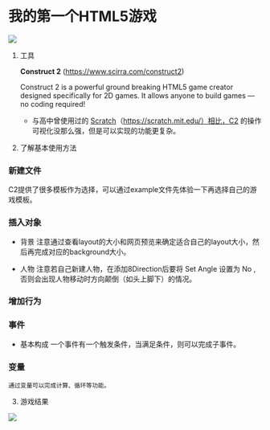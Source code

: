 # 我的第一个HTML5游戏


![](http://ww1.sinaimg.cn/large/88a3931agy1fw3l9osf36j20h50brtd4.jpg)
1. 工具

    **Construct 2** (https://www.scirra.com/construct2)

    Construct 2 is a powerful ground breaking HTML5 game creator designed specifically for 2D games. It allows anyone to build games — no coding required!

    * 与高中曾使用过的 [Scratch](https://scratch.mit.edu/)（https://scratch.mit.edu/）相比，C2 的操作可视化没那么强，但是可以实现的功能更复杂。

2. 了解基本使用方法

### 新建文件

C2提供了很多模板作为选择，可以通过example文件先体验一下再选择自己的游戏模板。

### 插入对象
* 背景 
    注意通过查看layout的大小和网页预览来确定适合自己的layout大小，然后再完成对应的background大小。

*  人物
    注意若自己新建人物，在添加8Direction后要将 Set Angle 设置为 No , 否则会出现人物移动时方向颠倒（如头上脚下）的情况。

### 增加行为

### 事件
* 基本构成
    一个事件有一个触发条件，当满足条件，则可以完成子事件。

### 变量
    
    通过变量可以完成计算、循环等功能。


3. 游戏结果

![](http://ww1.sinaimg.cn/large/88a3931agy1fw3l85fpmwg20sn0juqv9.gif)